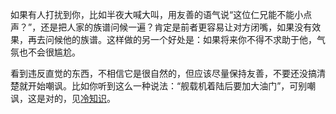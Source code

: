 如果有人打扰到你，比如半夜大喊大叫，用友善的语气说“这位仁兄能不能小点声？”，还是把人家的族谱问候一遍？肯定是前者更容易让对方闭嘴，如果没有效果，再去问候他的族谱。这样做的另一个好处是：如果将来你不得不求助于他，气氛也不会很尴尬。
  
看到违反直觉的东西，不相信它是很自然的，但应该尽量保持友善，不要还没搞清楚就开始嘲讽。比如你听到这么一种说法：“舰载机着陆后要加大油门”，可别嘲讽，这是对的，见[冷知识](..\science\ColdKnowledge.md)。